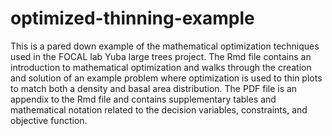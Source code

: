 # optimized-thinning-example

This is a pared down example of the mathematical optimization techniques used in the FOCAL lab Yuba large trees project. The Rmd file contains an introduction to mathematical optimization and walks through the creation and solution of an example problem where optimization is used to thin plots to match both a density and basal area distribution. The PDF file is an appendix to the Rmd file and contains supplementary tables and mathematical notation related to the decision variables, constraints, and objective function. 
